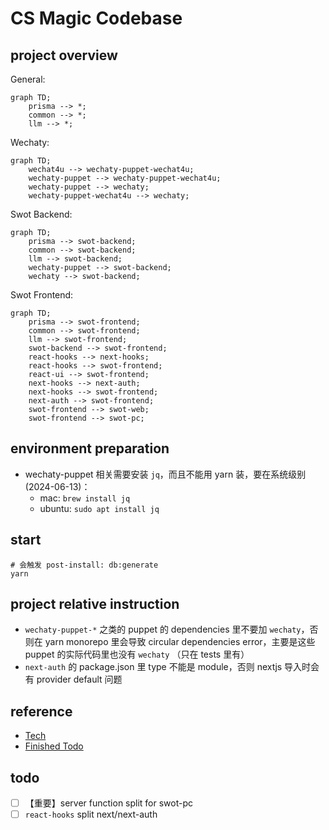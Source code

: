 # CS Magic Codebase

## project overview

General: 

```mermaid
graph TD;
    prisma --> *;
    common --> *;
    llm --> *;
```

Wechaty:

```mermaid
graph TD;
    wechat4u --> wechaty-puppet-wechat4u;
    wechaty-puppet --> wechaty-puppet-wechat4u;
    wechaty-puppet --> wechaty;
    wechaty-puppet-wechat4u --> wechaty;
```

Swot Backend:

```mermaid
graph TD;
    prisma --> swot-backend;
    common --> swot-backend;
    llm --> swot-backend;
    wechaty-puppet --> swot-backend;
    wechaty --> swot-backend;
```

Swot Frontend:

```mermaid
graph TD;
    prisma --> swot-frontend;
    common --> swot-frontend;
    llm --> swot-frontend;
    swot-backend --> swot-frontend;
    react-hooks --> next-hooks;
    react-hooks --> swot-frontend;
    react-ui --> swot-frontend;
    next-hooks --> next-auth;
    next-hooks --> swot-frontend;
    next-auth --> swot-frontend;
    swot-frontend --> swot-web;
    swot-frontend --> swot-pc;
```

## environment preparation

- wechaty-puppet 相关需要安装 `jq`，而且不能用 yarn 装，要在系统级别 (2024-06-13)：
    - mac: `brew install jq`
    - ubuntu: `sudo apt install jq`

## start

```shell
# 会触发 post-install: db:generate
yarn
```

## project relative instruction

- `wechaty-puppet-*` 之类的 puppet 的 dependencies 里不要加 `wechaty`，否则在 yarn monorepo 里会导致 circular dependencies error，主要是这些 puppet 的实际代码里也没有 `wechaty` （只在 tests 里有）
- `next-auth` 的 package.json 里 type 不能是 module，否则 nextjs 导入时会有 provider default 问题

## reference 

- [Tech](__docs__/tech.md)
- [Finished Todo](__docs__/finished-todo.md)

## todo

- [ ] 【重要】server function split for swot-pc
- [ ] `react-hooks` split next/next-auth
